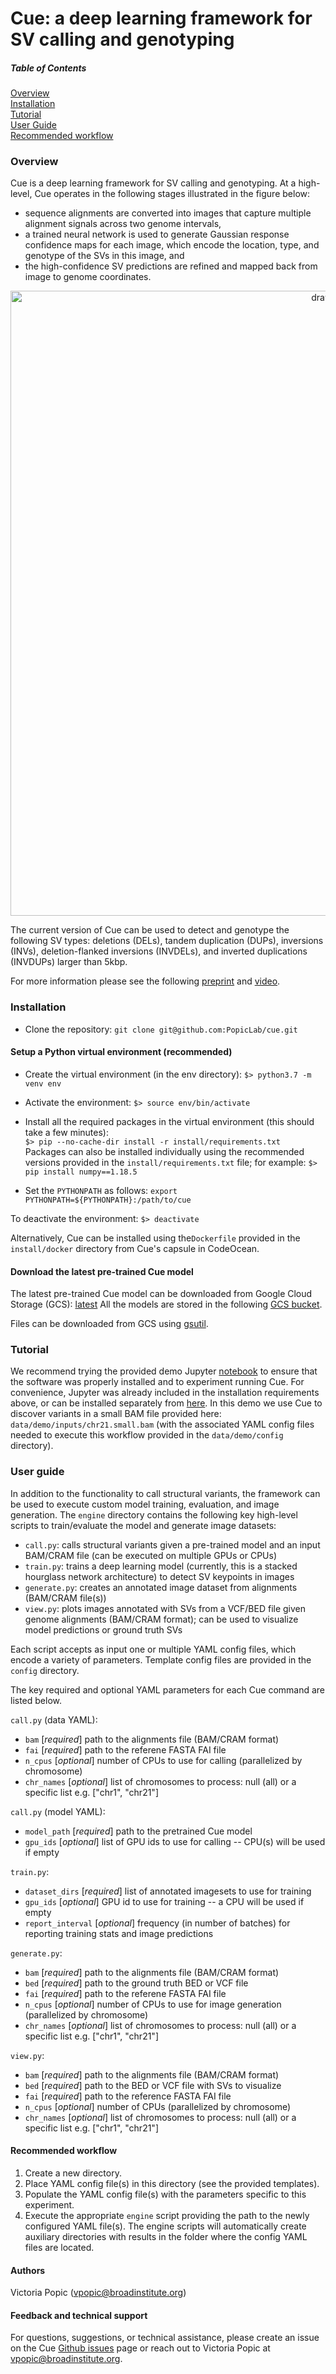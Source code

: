 # Cue: a deep learning framework for SV calling and genotyping

##### Table of Contents  
[Overview](#overview)  
[Installation](#install)  
[Tutorial](#demo)  
[User Guide](#guide)  
[Recommended workflow](#workflow)     
  
<a name="overview"></a>
### Overview

Cue is a deep learning framework for SV calling and genotyping. At a high-level, Cue operates 
in the following stages illustrated in the figure below: 
* sequence alignments are converted into images that capture multiple alignment signals across two genome intervals, 
* a trained neural network is used to generate Gaussian response confidence maps for each image, 
which encode the location, type, and genotype of the SVs in this image, and 
* the high-confidence SV predictions are refined and mapped back from image to genome coordinates.

<p align="center">
<img src="docs/img/Cue_overview.png" alt="drawing" width="1000"/>
</p>

The current version of Cue can be used to detect and genotype the following SV types: 
deletions (DELs), tandem duplication (DUPs), inversions (INVs), deletion-flanked inversions (INVDELs), 
and inverted duplications (INVDUPs) larger than 5kbp. 

For more information please see the following [preprint](https://www.biorxiv.org/content/10.1101/2022.04.30.490167v1) 
and [video](https://www.youtube.com/watch?v=EVlLqig3qEI).

<a name="install"></a>
### Installation

* Clone the repository:
```git clone git@github.com:PopicLab/cue.git```

#### Setup a Python virtual environment (recommended)

* Create the virtual environment (in the env directory): 
```$> python3.7 -m venv env```

* Activate the environment:
```$> source env/bin/activate```

* Install all the required packages in the virtual environment (this should take a few minutes):  
```$> pip --no-cache-dir install -r install/requirements.txt```  
Packages can also be installed individually using the recommended versions 
provided in the ```install/requirements.txt``` file; for example:
```$> pip install numpy==1.18.5```

* Set the ```PYTHONPATH``` as follows: ```export PYTHONPATH=${PYTHONPATH}:/path/to/cue```

To deactivate the environment: ```$> deactivate```

Alternatively, Cue can be installed using the```Dockerfile``` provided in the ```install/docker``` directory 
from Cue's capsule in CodeOcean.

#### Download the latest pre-trained Cue model

The latest pre-trained Cue model can be downloaded from Google Cloud Storage (GCS): [latest](https://storage.googleapis.com/cue-models/latest/cue.pt)
All the models are stored in the following [GCS bucket](https://console.cloud.google.com/storage/browser/cue-models). 

Files can be downloaded from GCS using [gsutil](https://cloud.google.com/storage/docs/gsutil).

<a name="demo"></a>
### Tutorial

We recommend trying the provided demo Jupyter [notebook](notebooks/tutorial.ipynb) to ensure that the software 
was properly installed and to experiment running Cue. For convenience, Jupyter was already included in the installation 
requirements above, or can be installed separately from [here](http://jupyter.org/install).
In this demo we use Cue to discover variants in a small BAM file provided here: ```data/demo/inputs/chr21.small.bam``` 
(with the associated YAML config files needed to execute this workflow provided in the ```data/demo/config``` directory).

<a name="guide"></a>
### User guide

In addition to the functionality to call structural variants, the framework can be used to execute 
custom model training, evaluation, and image generation. The ```engine``` directory contains the following 
key high-level scripts to train/evaluate the model and generate image datasets:

* ```call.py```: calls structural variants given a pre-trained model and an input BAM/CRAM file 
(can be executed on multiple GPUs or CPUs)
* ```train.py```: trains a deep learning model (currently, this is a stacked hourglass network architecture) 
to detect SV keypoints in images
* ```generate.py```: creates an annotated image dataset from alignments (BAM/CRAM file(s))
* ```view.py```: plots images annotated with SVs from a VCF/BED file given genome alignments (BAM/CRAM format);
can be used to visualize model predictions or ground truth SVs 

Each script accepts as input one or multiple YAML config files, which encode a variety of parameters. 
Template config files are provided in the ```config``` directory.

The key required and optional YAML parameters for each Cue command are listed below.

```call.py``` (data YAML):
* ```bam``` [*required*] path to the alignments file (BAM/CRAM format)
* ```fai``` [*required*] path to the referene FASTA FAI file
* ```n_cpus```  [*optional*] number of CPUs to use for calling (parallelized by chromosome)
* ```chr_names``` [*optional*] list of chromosomes to process: null (all) or a specific list e.g. ["chr1", "chr21"]

```call.py``` (model YAML):
* ```model_path``` [*required*] path to the pretrained Cue model
* ```gpu_ids``` [*optional*] list of GPU ids to use for calling -- CPU(s) will be used if empty

```train.py```:
* ```dataset_dirs``` [*required*] list of annotated imagesets to use for training
* ```gpu_ids```  [*optional*] GPU id to use for training -- a CPU will be used if empty
* ```report_interval``` [*optional*] frequency (in number of batches) for reporting training stats and image predictions

```generate.py```:
* ```bam``` [*required*] path to the alignments file (BAM/CRAM format)
* ```bed``` [*required*] path to the ground truth BED or VCF file
* ```fai``` [*required*] path to the referene FASTA FAI file
* ```n_cpus```  [*optional*] number of CPUs to use for image generation (parallelized by chromosome)
* ```chr_names``` [*optional*] list of chromosomes to process: null (all) or a specific list e.g. ["chr1", "chr21"]

```view.py```:
* ```bam``` [*required*] path to the alignments file (BAM/CRAM format)
* ```bed``` [*required*] path to the BED or VCF file with SVs to visualize
* ```fai``` [*required*] path to the reference FASTA FAI file
* ```n_cpus```  [*optional*] number of CPUs (parallelized by chromosome)
* ```chr_names``` [*optional*] list of chromosomes to process: null (all) or a specific list e.g. ["chr1", "chr21"]

<a name="workflow"></a>
#### Recommended workflow 

1. Create a new directory.
2. Place YAML config file(s) in this directory (see the provided templates).
3. Populate the YAML config file(s) with the parameters specific to this experiment.
4. Execute the appropriate ```engine``` script providing the path to the newly configured YAML file(s).
The engine scripts will automatically create auxiliary directories with results in the folder where the config YAML files are located.

#### Authors

Victoria Popic (vpopic@broadinstitute.org)

#### Feedback and technical support

For questions, suggestions, or technical assistance, please create an issue on the Cue 
[Github issues](https://github.com/PopicLab/cue/issues) page or 
reach out to Victoria Popic at vpopic@broadinstitute.org.
